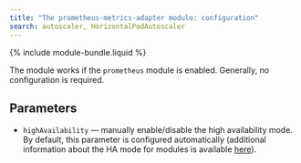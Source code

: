 ```yaml
---
title: "The prometheus-metrics-adapter module: configuration"
search: autoscaler, HorizontalPodAutoscaler 
---
```


{% include module-bundle.liquid %}

The module works if the `prometheus` module is enabled. Generally, no configuration is required.

## Parameters

* `highAvailability` — manually enable/disable the high availability mode. By default, this parameter is configured automatically (additional information about the HA mode for modules is available [here](../../deckhouse-configure-global.html#parameters)).
